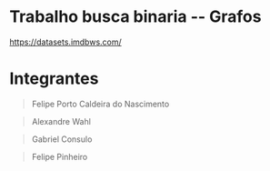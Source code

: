 # Trabalho busca binaria -- Grafos

https://datasets.imdbws.com/

# Integrantes

> Felipe Porto Caldeira do Nascimento

> Alexandre Wahl

> Gabriel Consulo

> Felipe Pinheiro

